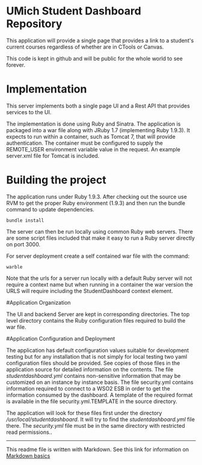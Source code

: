 
# UMich Student Dashboard Repository

This application will provide a single page that provides a link to a student's
current courses regardless of whether are in CTools or Canvas.

This code is kept in github and will be public for the whole world to see forever.

# Implementation

This server implements both a single page UI and a Rest API that
provides services to the UI.

The implementation is done using Ruby and Sinatra.  The application is
packaged into a war file along with JRuby 1.7 (implementing
Ruby 1.9.3). It expects to run within a container, such as Tomcat 7,
that will provide authentication.  The container must be configured to
supply the REMOTE_USER environment variable value in the request.  An
example server.xml file for Tomcat is included.

# Building the project

The application runs under Ruby 1.9.3.  After checking out the source
use RVM to get the proper Ruby environment (1.9.3) and then  run the
bundle command to update dependencies.

    bundle install

The server can then be run locally using common Ruby web servers.
There are some script files included that make it easy to run a Ruby
server directly on port 3000. 

For server deployment create a self contained war file with the
command: 

	warble

Note that the urls for a server run locally with a default Ruby server
will not require a context name but when running in a container the
war version the URLS will require including the StudentDashboard context element.

#Application Organization

The UI and backend Server are kept in corresponding directories.  The
top level directory contains the Ruby configuration files required to build the
war file. 

#Application  Configuration and Deployment

The application has default configuration values suitable for
development testing but for any installation that is not simply for
local testing two yaml configuration files should be provided.  See
copies of those files in the application source for detailed
information on the contents. The file *studentdashboard.yml* contains
non-sensitive information that may be customized on an instance by
instance basis.  The file security.yml contains information required
to connect to a WSO2 ESB in order to get the information consumed by
the dashboard.  A template of the required format is available in the
file security.yml.TEMPLATE in the source directory.

The application will look for these files first under the directory 
*/usr/local/studentdashboard*. It will try to find the 
*studentdashboard.yml* file there.  The *security.yml* file must be in the 
same directory with restricted read permissions..

---
This readme file is written with Markdown.
See this link for information on [Markdown basics](https://help.github.com/articles/markdown-basics)
